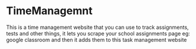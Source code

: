 # TimeManagemnt
 This is a time management website that you can use to track assignments, tests and other things, it lets you scrape your school assignments page eg: google classroom and then it adds them to this task management website
